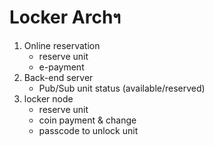 # Locker Archฯ

1. Online reservation
    - reserve unit
    - e-payment
2. Back-end server
    - Pub/Sub unit status (available/reserved)
3. locker node
    - reserve unit
    - coin payment & change
    - passcode to unlock unit